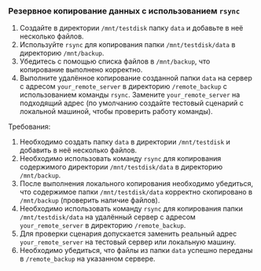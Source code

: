 
### Резервное копирование данных с использованием `rsync`

1. Создайте в директории `/mnt/testdisk` папку `data` и добавьте в неё несколько файлов.
2. Используйте `rsync` для копирования папки `/mnt/testdisk/data` в директорию `/mnt/backup`.
3. Убедитесь с помощью списка файлов в `/mnt/backup`, что копирование выполнено корректно.
4. Выполните удалённое копирование созданной папки `data` на сервер с адресом `your_remote_server` в директорию `/remote_backup` с использованием команды `rsync`. Замените `your_remote_server` на подходящий адрес (по умолчанию создайте тестовый сценарий с локальной машиной, чтобы проверить работу команды).

Требования:
1. Необходимо создать папку `data` в директории `/mnt/testdisk` и добавить в неё несколько файлов.
2. Необходимо использовать команду `rsync` для копирования содержимого директории `/mnt/testdisk/data` в директорию `/mnt/backup`.
3. После выполнения локального копирования необходимо убедиться, что содержимое папки `/mnt/testdisk/data` корректно скопировано в `/mnt/backup` (проверить наличие файлов).
4. Необходимо использовать команду `rsync` для копирования папки `/mnt/testdisk/data` на удалённый сервер с адресом `your_remote_server` в директорию `/remote_backup`.
5. Для проверки сценария допускается заменить реальный адрес `your_remote_server` на тестовый сервер или локальную машину.
6. Необходимо убедиться, что файлы из папки `data` успешно переданы в `/remote_backup` на указанном сервере.